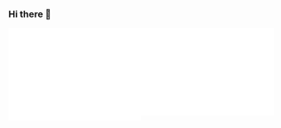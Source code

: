 ### Hi there 👋
<a href="https://metrics.lecoq.io/about/intergalactic-mammoth"><img src="metrics-base.svg" align="left" width="47.5%"></img></a>
<a href="https://metrics.lecoq.io/about/intergalactic-mammoth"><img src="metrics-extras.svg" align="left" width="47.5%"></img></a>
